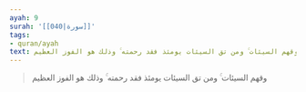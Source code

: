 ```yaml
---
ayah: 9
surah: '[[040|سورة]]'
tags:
- quran/ayah
text: وقهم السيئات ۚ ومن تق السيئات يومئذ فقد رحمته ۚ وذلك هو الفوز العظيم
---
```

> وقهم السيئات ۚ ومن تق السيئات يومئذ فقد رحمته ۚ وذلك هو الفوز العظيم
